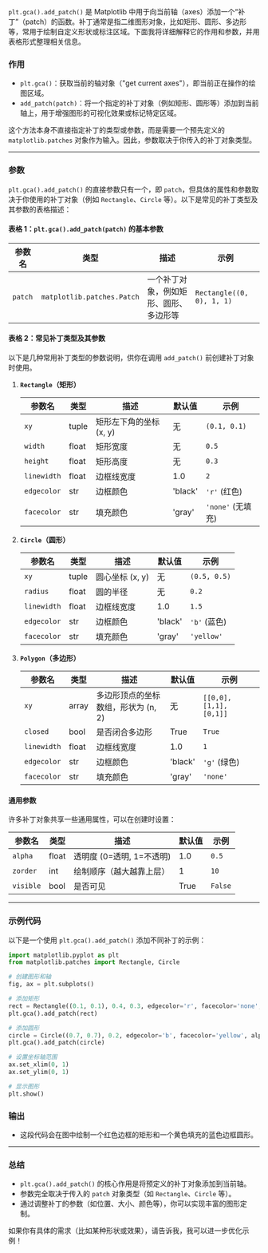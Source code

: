 `plt.gca().add_patch()` 是 Matplotlib 中用于向当前轴（axes）添加一个“补丁”（patch）的函数。补丁通常是指二维图形对象，比如矩形、圆形、多边形等，常用于绘制自定义形状或标注区域。下面我将详细解释它的作用和参数，并用表格形式整理相关信息。

### 作用
- `plt.gca()`：获取当前的轴对象（"get current axes"），即当前正在操作的绘图区域。
- `add_patch(patch)`：将一个指定的补丁对象（例如矩形、圆形等）添加到当前轴上，用于增强图形的可视化效果或标记特定区域。

这个方法本身不直接指定补丁的类型或参数，而是需要一个预先定义的 `matplotlib.patches` 对象作为输入。因此，参数取决于你传入的补丁对象类型。

---

### 参数
`plt.gca().add_patch()` 的直接参数只有一个，即 `patch`，但具体的属性和参数取决于你使用的补丁对象（例如 `Rectangle`、`Circle` 等）。以下是常见的补丁类型及其参数的表格描述：

#### 表格 1：`plt.gca().add_patch(patch)` 的基本参数
| 参数名   | 类型                     | 描述                                      | 示例                     |
|----------|--------------------------|-------------------------------------------|--------------------------|
| `patch`  | `matplotlib.patches.Patch` | 一个补丁对象，例如矩形、圆形、多边形等    | `Rectangle((0, 0), 1, 1)` |

#### 表格 2：常见补丁类型及其参数
以下是几种常用补丁类型的参数说明，供你在调用 `add_patch()` 前创建补丁对象时使用。

1. **`Rectangle`（矩形）**

   | 参数名       | 类型    | 描述                              | 默认值    | 示例             |
   |--------------|---------|-----------------------------------|-----------|------------------|
   | `xy`         | tuple   | 矩形左下角的坐标 (x, y)          | 无        | `(0.1, 0.1)`    |
   | `width`      | float   | 矩形宽度                          | 无        | `0.5`           |
   | `height`     | float   | 矩形高度                          | 无        | `0.3`           |
   | `linewidth`  | float   | 边框线宽度                        | 1.0       | `2`             |
   | `edgecolor`  | str     | 边框颜色                          | 'black'   | `'r'` (红色)    |
   | `facecolor`  | str     | 填充颜色                          | 'gray'    | `'none'` (无填充) |

2. **`Circle`（圆形）**

   | 参数名       | 类型    | 描述                              | 默认值    | 示例             |
   |--------------|---------|-----------------------------------|-----------|------------------|
   | `xy`         | tuple   | 圆心坐标 (x, y)                  | 无        | `(0.5, 0.5)`    |
   | `radius`     | float   | 圆的半径                          | 无        | `0.2`           |
   | `linewidth`  | float   | 边框线宽度                        | 1.0       | `1.5`           |
   | `edgecolor`  | str     | 边框颜色                          | 'black'   | `'b'` (蓝色)    |
   | `facecolor`  | str     | 填充颜色                          | 'gray'    | `'yellow'`      |

3. **`Polygon`（多边形）**

   | 参数名       | 类型    | 描述                              | 默认值    | 示例             |
   |--------------|---------|-----------------------------------|-----------|------------------|
   | `xy`         | array   | 多边形顶点的坐标数组，形状为 (n, 2) | 无      | `[[0,0], [1,1], [0,1]]` |
   | `closed`     | bool    | 是否闭合多边形                    | True      | `True`          |
   | `linewidth`  | float   | 边框线宽度                        | 1.0       | `1`             |
   | `edgecolor`  | str     | 边框颜色                          | 'black'   | `'g'` (绿色)    |
   | `facecolor`  | str     | 填充颜色                          | 'gray'    | `'none'`        |

#### 通用参数
许多补丁对象共享一些通用属性，可以在创建时设置：

| 参数名         | 类型    | 描述                              | 默认值    | 示例             |
|----------------|---------|-----------------------------------|-----------|------------------|
| `alpha`        | float   | 透明度 (0=透明, 1=不透明)         | 1.0       | `0.5`           |
| `zorder`       | int     | 绘制顺序（越大越靠上层）          | 1         | `10`            |
| `visible`      | bool    | 是否可见                          | True      | `False`         |

---

### 示例代码
以下是一个使用 `plt.gca().add_patch()` 添加不同补丁的示例：

```python
import matplotlib.pyplot as plt
from matplotlib.patches import Rectangle, Circle

# 创建图形和轴
fig, ax = plt.subplots()

# 添加矩形
rect = Rectangle((0.1, 0.1), 0.4, 0.3, edgecolor='r', facecolor='none', linewidth=2)
plt.gca().add_patch(rect)

# 添加圆形
circle = Circle((0.7, 0.7), 0.2, edgecolor='b', facecolor='yellow', alpha=0.5)
plt.gca().add_patch(circle)

# 设置坐标轴范围
ax.set_xlim(0, 1)
ax.set_ylim(0, 1)

# 显示图形
plt.show()
```

### 输出
- 这段代码会在图中绘制一个红色边框的矩形和一个黄色填充的蓝色边框圆形。

---

### 总结
- `plt.gca().add_patch()` 的核心作用是将预定义的补丁对象添加到当前轴。
- 参数完全取决于传入的 `patch` 对象类型（如 `Rectangle`、`Circle` 等）。
- 通过调整补丁的参数（如位置、大小、颜色等），你可以实现丰富的图形定制。

如果你有具体的需求（比如某种形状或效果），请告诉我，我可以进一步优化示例！